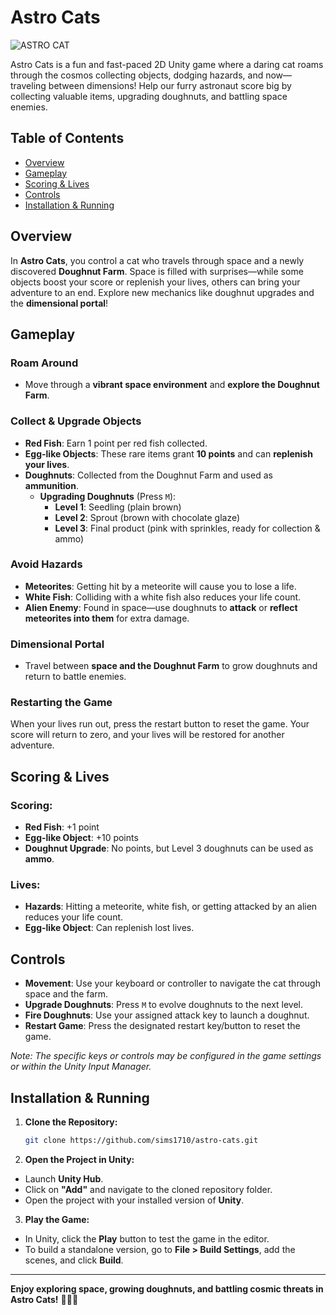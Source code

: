 # Astro Cats
![ASTRO CAT](https://github.com/user-attachments/assets/8eaf909f-8e55-44b1-a16a-3c10ec8340b8)

Astro Cats is a fun and fast-paced 2D Unity game where a daring cat roams through the cosmos collecting objects, dodging hazards, and now—traveling between dimensions! Help our furry astronaut score big by collecting valuable items, upgrading doughnuts, and battling space enemies.

## Table of Contents
- [Overview](#overview)
- [Gameplay](#gameplay)
- [Scoring & Lives](#scoring--lives)
- [Controls](#controls)
- [Installation & Running](#installation--running)

## Overview
In **Astro Cats**, you control a cat who travels through space and a newly discovered **Doughnut Farm**. Space is filled with surprises—while some objects boost your score or replenish your lives, others can bring your adventure to an end. Explore new mechanics like doughnut upgrades and the **dimensional portal**!

## Gameplay
### Roam Around  
- Move through a **vibrant space environment** and **explore the Doughnut Farm**.

### Collect & Upgrade Objects
- **Red Fish**: Earn 1 point per red fish collected.  
- **Egg-like Objects**: These rare items grant **10 points** and can **replenish your lives**.  
- **Doughnuts**: Collected from the Doughnut Farm and used as **ammunition**.  
  - **Upgrading Doughnuts** (Press `M`):  
    - **Level 1**: Seedling (plain brown)  
    - **Level 2**: Sprout (brown with chocolate glaze)  
    - **Level 3**: Final product (pink with sprinkles, ready for collection & ammo)  

### Avoid Hazards
- **Meteorites**: Getting hit by a meteorite will cause you to lose a life.  
- **White Fish**: Colliding with a white fish also reduces your life count.  
- **Alien Enemy**: Found in space—use doughnuts to **attack** or **reflect meteorites into them** for extra damage.  

### Dimensional Portal  
- Travel between **space and the Doughnut Farm** to grow doughnuts and return to battle enemies.  

### Restarting the Game  
When your lives run out, press the restart button to reset the game. Your score will return to zero, and your lives will be restored for another adventure.

## Scoring & Lives
### Scoring:
- **Red Fish**: +1 point  
- **Egg-like Object**: +10 points  
- **Doughnut Upgrade**: No points, but Level 3 doughnuts can be used as **ammo**.  

### Lives:
- **Hazards**: Hitting a meteorite, white fish, or getting attacked by an alien reduces your life count.  
- **Egg-like Object**: Can replenish lost lives.  

## Controls
- **Movement**: Use your keyboard or controller to navigate the cat through space and the farm.  
- **Upgrade Doughnuts**: Press `M` to evolve doughnuts to the next level.  
- **Fire Doughnuts**: Use your assigned attack key to launch a doughnut.  
- **Restart Game**: Press the designated restart key/button to reset the game.  

_Note: The specific keys or controls may be configured in the game settings or within the Unity Input Manager._  

## Installation & Running

1. **Clone the Repository:**

   ```bash
   git clone https://github.com/sims1710/astro-cats.git

2. **Open the Project in Unity:**
- Launch **Unity Hub**.
- Click on **"Add"** and navigate to the cloned repository folder.
- Open the project with your installed version of **Unity**.

3.  **Play the Game:**

- In Unity, click the **Play** button to test the game in the editor.
- To build a standalone version, go to **File > Build Settings**, add the scenes, and click **Build**.

- ---
**Enjoy exploring space, growing doughnuts, and battling cosmic threats in Astro Cats!** 🚀🍩🐱  
